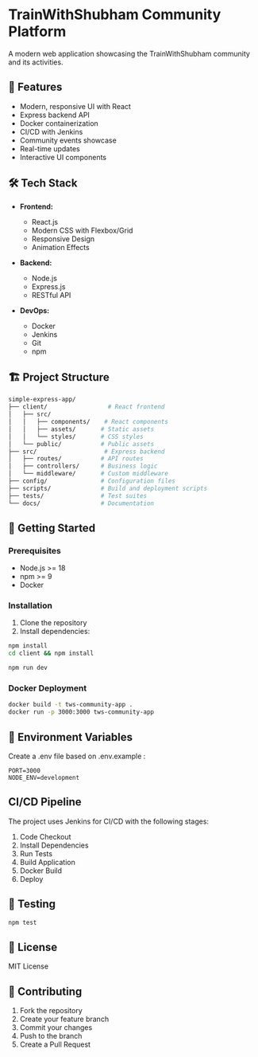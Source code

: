 # TrainWithShubham Community Platform

A modern web application showcasing the TrainWithShubham community and its activities.

## 🚀 Features

- Modern, responsive UI with React
- Express backend API
- Docker containerization
- CI/CD with Jenkins
- Community events showcase
- Real-time updates
- Interactive UI components

## 🛠️ Tech Stack

- **Frontend:**
  - React.js
  - Modern CSS with Flexbox/Grid
  - Responsive Design
  - Animation Effects

- **Backend:**
  - Node.js
  - Express.js
  - RESTful API

- **DevOps:**
  - Docker
  - Jenkins
  - Git
  - npm

## 🏗️ Project Structure
```bash
simple-express-app/
├── client/                 # React frontend
│   ├── src/
│   │   ├── components/    # React components
│   │   ├── assets/       # Static assets
│   │   └── styles/       # CSS styles
│   └── public/           # Public assets
├── src/                   # Express backend
│   ├── routes/           # API routes
│   ├── controllers/      # Business logic
│   └── middleware/       # Custom middleware
├── config/               # Configuration files
├── scripts/              # Build and deployment scripts
├── tests/                # Test suites
└── docs/                 # Documentation
```


## 🚀 Getting Started

### Prerequisites

- Node.js >= 18
- npm >= 9
- Docker

### Installation

1. Clone the repository
2. Install dependencies:
```bash
npm install
cd client && npm install
```
```bash
npm run dev
```
### Docker Deployment
```bash
docker build -t tws-community-app .
docker run -p 3000:3000 tws-community-app
```

## 📝 Environment Variables
Create a .env file based on .env.example :

```env
PORT=3000
NODE_ENV=development
```

##  CI/CD Pipeline
The project uses Jenkins for CI/CD with the following stages:

1. Code Checkout
2. Install Dependencies
3. Run Tests
4. Build Application
5. Docker Build
6. Deploy
## 🧪 Testing
```bash
npm test
```

## 📜 License
MIT License

## 🤝 Contributing
1. Fork the repository
2. Create your feature branch
3. Commit your changes
4. Push to the branch
5. Create a Pull Request

